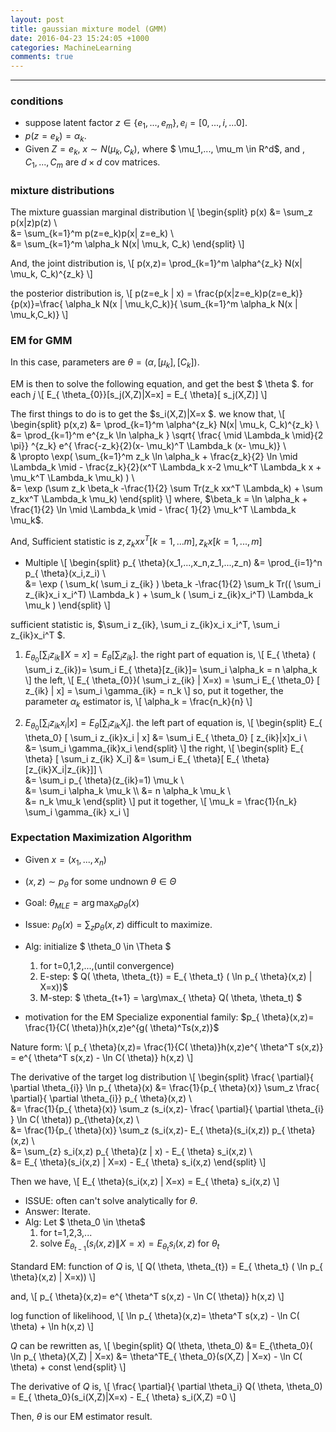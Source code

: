 ```yaml
---
layout: post
title: gaussian mixture model (GMM)
date: 2016-04-23 15:24:05 +1000 
categories: MachineLearning
comments: true
---
```


----------

### conditions ###
- suppose latent factor $z \in \{e_1,...,e_m\}, e_i=[0,...,i,...0]$.
- $p(z=e_k)= \alpha_k$.
- Given $Z=e_k$, $x \sim N( \mu_k, C_k)$, where $ \mu_1,..., \mu_m \in R^d$, and , $C_1,...,C_m$ are $d \times d$ cov matrices.

### mixture distributions ###
The mixture guassian marginal distribution
\\[
\begin{split}
p(x) &= \sum_z p(x|z)p(z) \\\
&= \sum_{k=1}^m p(z=e_k)p(x| z=e_k) \\\
&= \sum_{k=1}^m \alpha_k N(x| \mu_k, C_k)
\end{split}
\\]

And, the joint distribution is,
\\[
p(x,z)= \prod_{k=1}^m \alpha^{z_k} N(x| \mu_k, C_k)^{z_k}
\\]

the posterior distribution is,
\\[
p(z=e_k | x) = \frac{p(x|z=e_k)p(z=e_k)}{p(x)}=\frac{ \alpha_k N(x | \mu_k,C_k)}{ \sum_{k=1}^m  \alpha_k N(x | \mu_k,C_k)}
\\]

### EM for GMM ###
In this case, parameters are $\theta = ( \alpha, [ \mu_k ], [ C_k ])$.

EM is then to solve the following equation, and get the best $ \theta $. for each $j$
\\[
E_{ \theta_{0}}[s_j(X,Z)|X=x] = E_{ \theta}[ s_j(X,Z)]
\\]

The first things to do is to get the $s_i(X,Z)|X=x $. we know that,
\\[
\begin{split}
p(x,z) &= \prod_{k=1}^m \alpha^{z_k} N(x| \mu_k, C_k)^{z_k} \\\
&= \prod_{k=1}^m e^{z_k \ln \alpha_k } \sqrt{ \frac{ \mid \Lambda_k \mid}{2 \pi}} ^{z_k} e^{ \frac{-z_k}{2}(x- \mu_k)^T \Lambda_k (x- \mu_k)} \\\
& \propto \exp( \sum_{k=1}^m z_k \ln \alpha_k + \frac{z_k}{2} \ln \mid \Lambda_k \mid - \frac{z_k}{2}(x^T \Lambda_k x-2 \mu_k^T \Lambda_k x + \mu_k^T \Lambda_k \mu_k)  )  \\\
&= \exp (\sum z_k \beta_k -\frac{1}{2} \sum Tr(z_k xx^T \Lambda_k) + \sum z_kx^T \Lambda_k \mu_k)
\end{split}
\\]
where, $\beta_k = \ln \alpha_k + \frac{1}{2} \ln \mid \Lambda_k \mid - \frac{ 1}{2} \mu_k^T \Lambda_k \mu_k$. 

And, Sufficient statistic is $z, z_kxx^T [k=1,...m], z_kx [k=1,...,m]$

- Multiple
\\[
\begin{split}
p_{ \theta}(x_1,...,x_n,z_1,...,z_n) &= \prod_{i=1}^n p_{ \theta}(x_i,z_i) \\\
&= \exp ( \sum_k( \sum_i z_{ik} ) \beta_k -\frac{1}{2} \sum_k Tr(( \sum_i z_{ik}x_i x_i^T) \Lambda_k ) + \sum_k ( \sum_i z_{ik}x_i^T) \Lambda_k \mu_k   )
\end{split}
\\]

sufficient statistic is, $\sum_i z_{ik}, \sum_i z_{ik}x_i x_i^T, \sum_i z_{ik}x_i^T $.

1. $E_{ \theta_{0}}[ \sum_i z_{ik} \| X=x] = E_{ \theta} [ \sum_i z_{ik}]$. 
   the right part of equation is,
\\[
E_{ \theta} ( \sum_i z_{ik})= \sum_i E_{ \theta}[z_{ik}]= \sum_i \alpha_k = n \alpha_k
\\]
  the left,
\\[
E_{ \theta_{0}}( \sum_i z_{ik} \| X=x) = \sum_i E_{ \theta_0} [ z_{ik} | x] = \sum_i \gamma_{ik} = n_k
\\]
  so, put it together, the parameter $\alpha_k$ estimator is,
\\[
\alpha_k = \frac{n_k}{n}
\\]

2. $E_{ \theta_0} [ \sum_i z_{ik}x_i | x] = E_{ \theta} [ \sum_i z_{ik} X_i]$. 
the left part of equation is,
\\[
\begin{split}
E_{ \theta_0} [ \sum_i z_{ik}x_i | x] &= \sum_i E_{ \theta_0} [ z_{ik}|x]x_i \\\
&= \sum_i \gamma_{ik}x_i
\end{split}
\\]
the right,
\\[
\begin{split}
E_{ \theta} [ \sum_i z_{ik} X_i] &= \sum_i E_{ \theta}[ E_{ \theta}[z_{ik}X_i|z_{ik}]] \\\
&= \sum_i p_{ \theta}(z_{ik}=1) \mu_k \\\
&= \sum_i \alpha_k \mu_k \\\ 
&= n \alpha_k \mu_k \\\
&= n_k \mu_k
\end{split}
\\]
put it together,
\\[
\mu_k = \frac{1}{n_k} \sum_i \gamma_{ik} x_i
\\]



### Expectation Maximization Algorithm ###
- Given $x=(x_1,...,x_n)$
- $(x,z) \sim p_{\theta}$ for some undnown $\theta \in \Theta$
- Goal: $\theta_{MLE} = \arg\max_{ \theta} p_{ \theta}(x)$
- Issue: $p_{ \theta}(x) = \sum_{z} p_{ \theta}(x,z)$ difficult to maximize.
- Alg: initialize $ \theta_0 \in \Theta $
  1. for t=0,1,2,...,(until convergence)
  2. E-step: $ Q( \theta, \theta_{t}) = E_{ \theta_t} ( \ln p_{ \theta}(x,z) \| X=x))$
  3. M-step: $ \theta_{t+1} = \arg\max_{ \theta} Q( \theta, \theta_t) $
  
- motivation for the EM 
Specialize exponential family: $p_{ \theta}(x,z)= \frac{1}{C( \theta)}h(x,z)e^{g( \theta)^Ts(x,z)}$

Nature form: 
\\[ 
p_{ \theta}(x,z)= \frac{1}{C( \theta)}h(x,z)e^{ \theta^T s(x,z)} = e^{ \theta^T s(x,z) - \ln C( \theta)} h(x,z)
\\]

The derivative of the target log distribution
\\[
\begin{split}
\frac{ \partial}{ \partial \theta_{i}} \ln p_{ \theta}(x) &= \frac{1}{p_{ \theta}(x)} \sum_z \frac{ \partial}{ \partial \theta_{i}} p_{ \theta}(x,z) \\\
&= \frac{1}{p_{ \theta}(x)} \sum_z (s_i(x,z)- \frac{ \partial}{ \partial \theta_{i} } \ln C( \theta)) p_{\theta}(x,z) \\\
&= \frac{1}{p_{ \theta}(x)} \sum_z (s_i(x,z)- E_{ \theta}(s_i(x,z)) p_{ \theta}(x,z) \\\
&= \sum_{z} s_i(x,z) p_{ \theta}(z | x) - E_{ \theta} s_i(x,z) \\\
&= E_{ \theta}(s_i(x,z) | X=x)  - E_{ \theta} s_i(x,z)
\end{split}
\\]

Then we have,
\\[
E_{ \theta}(s_i(x,z) | X=x)  = E_{ \theta} s_i(x,z)
\\]

- ISSUE: often can't solve analytically for $\theta$.
- Answer: Iterate.
- Alg: Let $ \theta_0 \in \theta$
  1. for t=1,2,3,...
  2. solve $E_{ \theta_{t-1}}(s_i(x,z) \| X=x)  = E_{ \theta_t} s_i(x,z)$ for $\theta_t$

Standard EM:
function of $Q$ is,
\\[ 
Q( \theta, \theta_{t}) = E_{ \theta_t} ( \ln p_{ \theta}(x,z) \| X=x))
\\]

and,
\\[
p_{ \theta}(x,z)= e^{ \theta^T s(x,z) - \ln C( \theta)} h(x,z)
\\] 

log function of likelihood, 
\\[
\ln p_{ \theta}(x,z)=  \theta^T s(x,z) - \ln C( \theta) + \ln h(x,z) 
\\]

$Q$ can be rewritten as,
\\[
\begin{split}
Q( \theta, \theta_0) &= E_{\theta_0}( \ln p_{ \theta}(X,Z) \| X=x)
&= \theta^TE_{ \theta_0}(s(X,Z) \| X=x) - \ln C( \theta) + const
\end{split}
\\]

The derivative of $Q$ is,
\\[
\frac{ \partial}{ \partial \theta_i} Q( \theta, \theta_0) = E_{ \theta_0}(s_i(X,Z)|X=x) - E_{ \theta} s_i(X,Z) =0
\\]

Then, $\theta$ is our EM estimator result.

